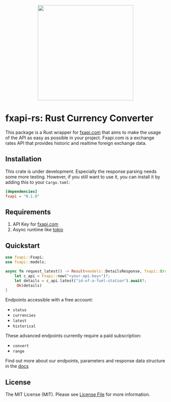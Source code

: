 <p align="center">
<img src="https://app.fxapi.com/img/logo/fxapi.png" width="300"/>
</p>

# fxapi-rs: Rust Currency Converter

This package is a Rust wrapper for [fxapi.com](https://fxapi.com) that aims to make the usage of the API as easy as possible in your project.
Fxapi.com is a exchange rates API that provides historic and realtime foreign exchange data.


## Installation

This crate is under development. Especially the response parsing needs some more testing. However, if you still want to use it, you can install it by adding this to your `Cargo.toml`:

```toml
[dependencies]
fxapi = "0.1.0"
```

## Requirements

1. API Key for [fxapi.com](https://fxapi.com/)
2. Async runtime like [tokio](https://crates.io/crates/tokio)

## Quickstart

```rust
use fxapi::Fxapi;
use fxapi::models;

async fn request_latest() -> Result<models::DetailsResponse, fxapi::Error> {
    let c_api = Fxapi::new("<your-api-key>")?;
    let details = c_api.latest("id-of-a-fuel-station").await?;
     Ok(details)
}
```

Endpoints accessible with a free account:
- `status`
- `currencies`
- `latest`
- `historical`

These advanced endpoints currently require a paid subscription:
- `convert`
- `range`

Find out more about our endpoints, parameters and response data structure in the [docs]

## License

The MIT License (MIT). Please see [License File](LICENSE.md) for more information.

[docs]: https://fxapi.com/docs
[fxapi.com]: https://fxapi.com